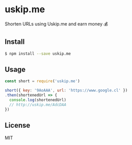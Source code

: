 # uskip.me

Shorten URLs using Uskip.me and earn money :moneybag:

## Install

```bash
$ npm install --save uskip.me
```

## Usage

```js
const short = require('uskip.me')

short({ key: '9AoAAA', url: 'https://www.google.cl' })
.then(shortenedUrl => {
  console.log(shortenedUrl)
  // http://uskip.me/AdcDAA
})
```

## License

MIT
